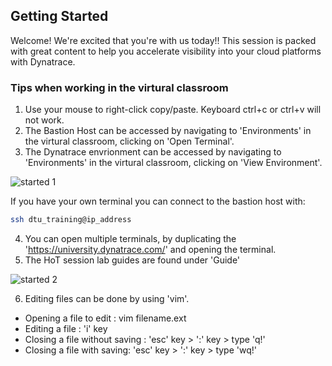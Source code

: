 ## Getting Started

Welcome! We're excited that you're with us today!! This session is packed with great content to help you accelerate visibility into your cloud platforms with Dynatrace.

### Tips when working in the virtural classroom

1. Use your mouse to right-click copy/paste. Keyboard ctrl+c or ctrl+v will not work.
2. The Bastion Host can be accessed by navigating to 'Environments' in the virtural classroom, clicking on 'Open Terminal'.
3. The Dynatrace envrionment can be accessed by navigating to 'Environments' in the virtural classroom, clicking on 'View Environment'.

![started 1](../../../assets/images/image843.png)

If you have your own terminal you can connect to the bastion host with:

```bash
ssh dtu_training@ip_address
```

4. You can open multiple terminals, by duplicating the 'https://university.dynatrace.com/' and opening the terminal.
5. The HoT session lab guides are found under 'Guide'

![started 2](../../../assets/images/started_2.png)

6. Editing files can be done by using 'vim'.

- Opening a file to edit : vim filename.ext
- Editing a file : 'i' key
- Closing a file without saving : 'esc' key > ':' key > type 'q!'
- Closing a file with saving: 'esc' key > ':' key > type 'wq!'
